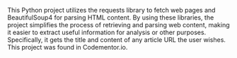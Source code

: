 This Python project utilizes the requests library to fetch web pages and BeautifulSoup4 for parsing HTML content. By using these libraries, the project simplifies the process of retrieving and parsing web content, making it easier to extract useful information for analysis or other purposes. Specifically, it gets the title and content of any article URL the user wishes. This project was found in Codementor.io.
